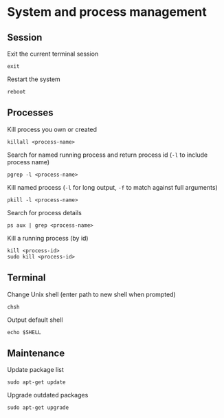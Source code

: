 # System and process management

## Session

Exit the current terminal session

    exit

Restart the system

    reboot

## Processes

Kill process you own or created

    killall <process-name>

Search for named running process and return process id (`-l` to include process name)

    pgrep -l <process-name>

Kill named process (`-l` for long output, `-f` to match against full arguments)

    pkill -l <process-name>

Search for process details

    ps aux | grep <process-name>

Kill a running process (by id)

    kill <process-id>
    sudo kill <process-id>

## Terminal

Change Unix shell (enter path to new shell when prompted)

    chsh

Output default shell

    echo $SHELL

## Maintenance

Update package list

    sudo apt-get update

Upgrade outdated packages

    sudo apt-get upgrade
